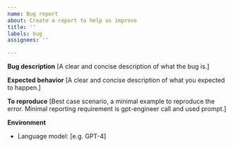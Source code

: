 ```yaml
---
name: Bug report
about: Create a report to help us improve
title: ''
labels: bug
assignees: ''

---
```


**Bug description**
[A clear and concise description of what the bug is.]

**Expected behavior**
[A clear and concise description of what you expected to happen.]

**To reproduce**
[Best case scenario, a minimal example to reproduce the error. Minimal reporting requirement is gpt-engineer call and used prompt.]

**Environment**
- Language model: [e.g. GPT-4]
